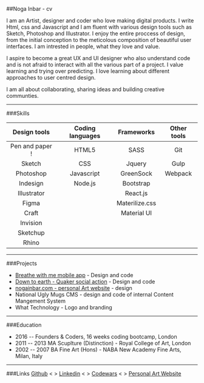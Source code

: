 ##Noga Inbar - cv

I am an Artist, designer and coder who love making digital products. I write Html, css and Javascript and I am fluent with various design tools such as Sketch, Photoshop and Illustrator. I enjoy the entire proccess of design, from the initial conception to the meticolous composition of beautiful user interfaces. I am intrested in people, what they love and value. 

I aspire to become a great UX and UI designer who also understand code and is not afraid to interact with all the various part of a project. I value learning and trying over predicting. I love learning about different approaches to user centred design.

I am all about collaborating, sharing ideas and building creative communties.
****

###Skills

Design tools | Coding languages | Frameworks | Other tools   |
:-----------:| :-----------: | :-----------: | :-----------: |
Pen and paper !| HTML5       | SASS          |       Git     |  
Sketch       |     CSS       | 	Jquery	      |          Gulp  |
Photoshop    |  Javascript	  | GreenSock      |  Webpack
Indesign     | Node.js       | Bootstrap |
Illustrator  |				| React.js |
Figma        | | Materilize.css |
Craft        | | Material UI
Invision     |
Sketchup |
Rhino |

****
###Projects

* [Breathe with me mobile app](breathewithme.co.uk) - Design and code
* [Down to earth - Quaker social action](https://quaker-social-action.github.io/dte-website/public/) - Design and code
* [nogainbar.com - personal Art website](www.nogainbar.com) - design
* National Ugly Mugs CMS - design and code of internal Content Mangement System
* What Technology - Logo and branding

***

###Education

* 2016 -- Founders & Coders, 16 weeks coding bootcamp, London 
* 2011 -- 2013 MA Scuplture (Distinction) - Royal College of Art, London
* 2002 -- 2007 BA Fine Art (Hons) - NABA New Academy Fine Arts, Milan, Italy

***

###Links
[Github](https://github.com/nogainbar) < >
[Linkedin](https://uk.linkedin.com/in/noga-inbar-36828711) < >
[Codewars](https://www.codewars.com/users/nogainbar) < >
[Personal Art Website](www.nogainbar.com)


